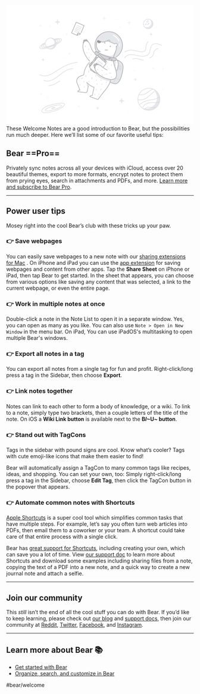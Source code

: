 ![Bear Pro - Illo.png](Bear%20Pro%20-%20Illo.png)
These Welcome Notes are a good introduction to Bear, but the possibilities run much deeper. Here we’ll list some of our favorite useful tips:

## Bear ==Pro==
Privately sync notes across all your devices with iCloud, access over 20 beautiful themes, export to more formats, encrypt notes to protect them from prying eyes, search in attachments and PDFs, and more. [Learn more and subscribe to Bear Pro](https://bear.app/faq/).

---
## Power user tips
Mosey right into the cool Bear’s club with these tricks up your paw.

### 👉 Save webpages
You can easily save webpages to a new note with our [sharing extensions for Mac](https://bear.app/faq/) .
On iPhone and iPad you can use the [app extension](https://bear.app/faq/ios-app-extension/) for saving webpages and content from other apps. Tap the **Share Sheet** on iPhone or iPad, then tap Bear to get started. In the sheet that appears, you can choose from various options like saving any content that was selected, a link to the current webpage, or even the entire page.

### 👉 Work in multiple notes at once
Double-click a note in the Note List to open it in a separate window. Yes, you can open as many as you like. You can also use `Note > Open in New Window` in the menu bar. On iPad, You can use iPadOS's multitasking to open multiple Bear's windows.

### 👉 Export all notes in a tag
You can export all notes from a single tag for fun and profit. Right-click/long press a tag in the Sidebar, then choose **Export**. 

### 👉 Link notes together
Notes can link to each other to form a body of knowledge, or a wiki. To link to a note, simply type two brackets, then a couple letters of the title of the note. On iOS a **Wiki Link button** is available next to the **B*I*~U~ button**.

### 👉 Stand out with TagCons 
Tags in the sidebar with pound signs are cool. Know what’s cooler? Tags with cute emoji-like icons that make them easier to find!

Bear will automatically assign a TagCon to many common tags like recipes, ideas, and shopping. You can set your own, too: Simply right-click/long press a tag in the Sidebar, choose **Edit Tag**, then click the TagCon button in the popover that appears.

### 👉 Automate common notes with Shortcuts
[Apple Shortcuts](https://support.apple.com/guide/shortcuts/welcome/ios) is a super cool tool which simplifies common tasks that have multiple steps. For example, let’s say you often turn web articles into PDFs, then email them to a coworker or your team. A shortcut could take care of that entire process with a single click.

Bear has [great support for Shortcuts](https://bear.app/faq/), including creating your own, which can save you a lot of time. View [our support doc](https://bear.app/faq/) to learn more about Shortcuts and download some examples including sharing files from a note, copying the text of a PDF into a new note, and a quick way to create a new journal note and attach a selfie.

---
## Join our community
This *still* isn’t the end of all the cool stuff you can do with Bear. If you’d like to keep learning, please check out [our blog](https://blog.bear.app) and [support docs](https://bear.app/faq/), then join our community at [Reddit](https://www.reddit.com/r/bearapp/), [Twitter](twitter.com/bearNotesApp), [Facebook](https://www.facebook.com/BearNotes), and [Instagram](https://www.instagram.com/bearnotesapp/).

---
## Learn more about Bear 📚
* [Get started with Bear](Get%20started%20with%20Bear.md)
* [Organize, search, and customize in Bear](Organize%2C%20search%2C%20and%20customize%20in%20Bear.md)

#bear/welcome